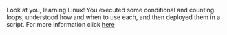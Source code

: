 Look at you, learning Linux!
You executed some conditional and counting loops, understood how and when to use each, and then deployed them in a script. For more information click [here](https://tldp.org/HOWTO/pdf/Bash-Prog-Intro-HOWTO.pdf)
